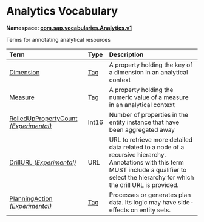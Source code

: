 # Analytics Vocabulary
**Namespace: [com.sap.vocabularies.Analytics.v1](Analytics.xml)**

Terms for annotating analytical resources

Term|Type|Description
:---|:---|:----------
[Dimension](Analytics.xml#L21)|[Tag](https://github.com/oasis-tcs/odata-vocabularies/blob/master/vocabularies/Org.OData.Core.V1.md#Tag)|<a name="Dimension"></a>A property holding the key of a dimension in an analytical context
[Measure](Analytics.xml#L25)|[Tag](https://github.com/oasis-tcs/odata-vocabularies/blob/master/vocabularies/Org.OData.Core.V1.md#Tag)|<a name="Measure"></a>A property holding the numeric value of a measure in an analytical context
[RolledUpPropertyCount *(Experimental)*](Analytics.xml#L29)|Int16|<a name="RolledUpPropertyCount"></a>Number of properties in the entity instance that have been aggregated away
[DrillURL *(Experimental)*](Analytics.xml#L34)|URL|<a name="DrillURL"></a>URL to retrieve more detailed data related to a node of a recursive hierarchy. Annotations with this term MUST include a qualifier to select the hierarchy for which the drill URL is provided.
[PlanningAction *(Experimental)*](Analytics.xml#L45)|[Tag](https://github.com/oasis-tcs/odata-vocabularies/blob/master/vocabularies/Org.OData.Core.V1.md#Tag)|<a name="PlanningAction"></a>Processes or generates plan data. Its logic may have side-effects on entity sets.

